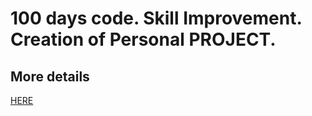 <!DOCTYPE html>
<html lang="en">
<head>
    <meta charset="UTF-8">
    <meta name="viewport" content="width=device-width, initial-scale=1.0">
    <title>Deborah Ajayi</title>
</head>
<body>
<div> 
<h1>
  100 days code. Skill Improvement. Creation of Personal PROJECT.
</h1>
</div>
  <h2> 
  More details</h2>
<a href="https://docs.google.com/document/d/18Vr8hbqzJD-gpyijDS2mjkKZJJqkbUiuxlJHPNMfuKI/edit?usp=sharing"> HERE</a>
